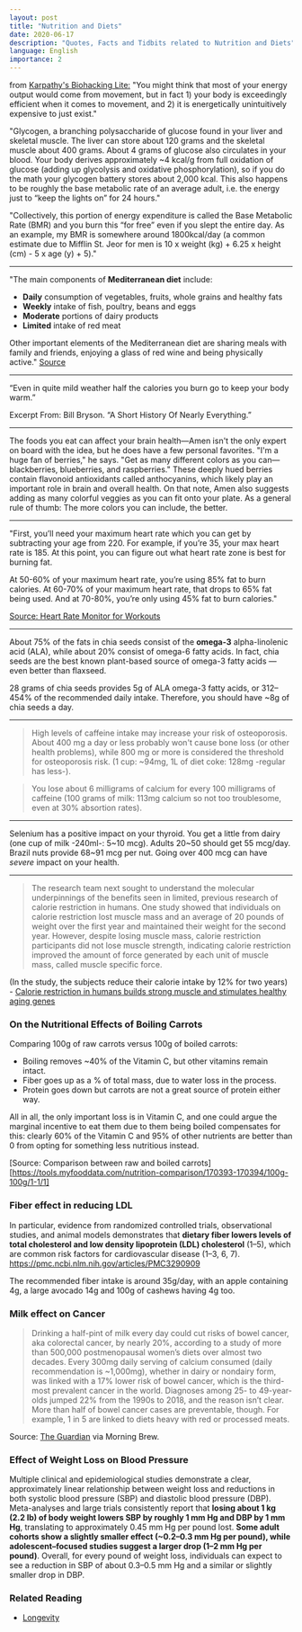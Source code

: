 ```yaml
---
layout: post
title: "Nutrition and Diets"
date: 2020-06-17
description: "Quotes, Facts and Tidbits related to Nutrition and Diets"
language: English
importance: 2
---
```

from [Karpathy's Biohacking Lite:](https://karpathy.github.io/2020/06/11/biohacking-lite/)
"You might think that most of your energy output would come from movement, but in fact 1) your body is exceedingly efficient when it comes to movement, and 2) it is energetically unintuitively expensive to just exist."

"Glycogen, a branching polysaccharide of glucose found in your liver and skeletal muscle. The liver can store about 120 grams and the skeletal muscle about 400 grams. About 4 grams of glucose also circulates in your blood. Your body derives approximately ~4 kcal/g from full oxidation of glucose (adding up glycolysis and oxidative phosphorylation), so if you do the math your glycogen battery stores about 2,000 kcal. This also happens to be roughly the base metabolic rate of an average adult, i.e. the energy just to “keep the lights on” for 24 hours."

"Collectively, this portion of energy expenditure is called the Base Metabolic Rate (BMR) and you burn this “for free” even if you slept the entire day. As an example, my BMR is somewhere around 1800kcal/day (a common estimate due to Mifflin St. Jeor for men is 10 x weight (kg) + 6.25 x height (cm) - 5 x age (y) + 5)."

----------------------
"The main components of **Mediterranean diet** include:

- **Daily** consumption of vegetables, fruits, whole grains and healthy fats
- **Weekly** intake of fish, poultry, beans and eggs
- **Moderate** portions of dairy products
- **Limited** intake of red meat

Other important elements of the Mediterranean diet are sharing meals with family and friends, enjoying a glass of red wine and being physically active." [Source](https://www.mayoclinic.org/healthy-lifestyle/nutrition-and-healthy-eating/in-depth/mediterranean-diet/art-20047801)

---
“Even in quite mild weather half the calories you burn go to keep your body warm.”

Excerpt From: Bill Bryson. “A Short History Of Nearly Everything.”  

---

The foods you eat can affect your brain health—Amen isn't the only expert on board with the idea, but he does have a few personal favorites. "I'm a huge fan of berries," he says. "Get as many different colors as you can—blackberries, blueberries, and raspberries." These deeply hued berries contain flavonoid antioxidants called anthocyanins, which likely play an important role in brain and overall health. On that note, Amen also suggests adding as many colorful veggies as you can fit onto your plate. As a general rule of thumb: The more colors you can include, the better.

---

"First, you’ll need your maximum heart rate which you can get by subtracting your age from 220. For example, if you’re 35, your max heart rate is 185. At this point, you can figure out what heart rate zone is best for burning fat.

At 50-60% of your maximum heart rate, you’re using 85% fat to burn calories. At 60-70% of your maximum heart rate, that drops to 65% fat being used. And at 70-80%, you’re only using 45% fat to burn calories."

[Source: Heart Rate Monitor for Workouts](https://health.clevelandclinic.org/serious-about-your-workouts-get-a-heart-rate-monitor/)

---

About 75% of the fats in chia seeds consist of the **omega-3** alpha-linolenic acid (ALA), while about 20% consist of omega-6 fatty acids. In fact, chia seeds are the best known plant-based source of omega-3 fatty acids — even better than flaxseed.

28 grams of chia seeds provides 5g of ALA omega-3 fatty acids, or 312–454% of the recommended daily intake. Therefore, you should have \~8g of chia seeds a day.

---

> High levels of caffeine intake may increase your risk of osteoporosis. About 400 mg a day or less probably won't cause bone loss (or other health problems), while 800 mg or more is considered the threshold for osteoporosis risk. (1 cup: \~94mg, 1L of diet coke: 128mg -regular has less-).

> You lose about 6 milligrams of calcium for every 100 milligrams of caffeine (100 grams of milk: 113mg calcium so not too troublesome, even at 30% absortion rates).

---

Selenium has a positive impact on your thyroid. You get a little from dairy (one cup of milk -240ml-: 5\~10 mcg). Adults 20\~50 should get 55 mcg/day. Brazil nuts provide 68\~91 mcg per nut. Going over 400 mcg can have _severe_ impact on your health.

---

> The research team next sought to understand the molecular underpinnings of the benefits seen in limited, previous research of calorie restriction in humans. One study showed that individuals on calorie restriction lost muscle mass and an average of 20 pounds of weight over the first year and maintained their weight for the second year. However, despite losing muscle mass, calorie restriction participants did not lose muscle strength, indicating calorie restriction improved the amount of force generated by each unit of muscle mass, called muscle specific force.

(In the study, the subjects reduce their calorie intake by 12% for two years)
\- [Calorie restriction in humans builds strong muscle and stimulates healthy aging genes](https://www.nih.gov/news-events/news-releases/calorie-restriction-humans-builds-strong-muscle-stimulates-healthy-aging-genes)

### On the Nutritional Effects of Boiling Carrots

Comparing 100g of raw carrots versus 100g of boiled carrots:
- Boiling removes \~40% of the Vitamin C, but other vitamins remain intact.
- Fiber goes up as a % of total mass, due to water loss in the process.
- Protein goes down but carrots are not a great source of protein either way.

All in all, the only important loss is in Vitamin C, and one could argue the marginal incentive to eat them due to them being boiled compensates for this: clearly 60% of the Vitamin C and 95% of other nutrients are better than 0 from opting for something less nutritious instead.

[Source: Comparison between raw and boiled carrots][https://tools.myfooddata.com/nutrition-comparison/170393-170394/100g-100g/1-1/1]

### Fiber effect in reducing LDL

In particular, evidence from randomized controlled trials, observational studies, and animal models demonstrates that **dietary fiber lowers levels of total cholesterol and low density lipoprotein (LDL) cholesterol** (1–5), which are common risk factors for cardiovascular disease (1–3, 6, 7).
https://pmc.ncbi.nlm.nih.gov/articles/PMC3290909

The recommended fiber intake is around 35g/day, with an apple containing 4g, a large avocado 14g and 100g of cashews having 4g too.

### Milk effect on Cancer

> Drinking a half-pint of milk every day could cut risks of bowel cancer, aka colorectal cancer, by nearly 20%, according to a study of more than 500,000 postmenopausal women’s diets over almost two decades. Every 300mg daily serving of calcium consumed (daily recommendation is ~1,000mg), whether in dairy or nondairy form, was linked with a 17% lower risk of bowel cancer, which is the third-most prevalent cancer in the world. Diagnoses among 25- to 49-year-olds jumped 22% from the 1990s to 2018, and the reason isn’t clear. More than half of bowel cancer cases are preventable, though. For example, 1 in 5 are linked to diets heavy with red or processed meats.

Source: [The Guardian](https://www.theguardian.com/science/2025/jan/08/daily-glass-of-milk-may-cut-bowel-cancer-risk-by-fifth-research-finds) via Morning Brew.

### Effect of Weight Loss on Blood Pressure

Multiple clinical and epidemiological studies demonstrate a clear, approximately linear relationship between weight loss and reductions in both systolic blood pressure (SBP) and diastolic blood pressure (DBP). Meta-analyses and large trials consistently report that **losing about 1 kg (2.2 lb) of body weight lowers SBP by roughly 1 mm Hg and DBP by 1 mm Hg**, translating to approximately 0.45 mm Hg per pound lost. **Some adult cohorts show a slightly smaller effect (~0.2–0.3 mm Hg per pound), while adolescent–focused studies suggest a larger drop (1–2 mm Hg per pound)**. Overall, for every pound of weight loss, individuals can expect to see a reduction in SBP of about 0.3–0.5 mm Hg and a similar or slightly smaller drop in DBP.


### Related Reading

- [Longevity](/wiki/longevity)
